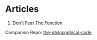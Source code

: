 # Articles

  1. [Don't Fear The Function](lib/DontFearTheFunction.md)

Companion Repo: [the-philosophical-code](https://github.com/houzyk/thephilosophicalcode)
